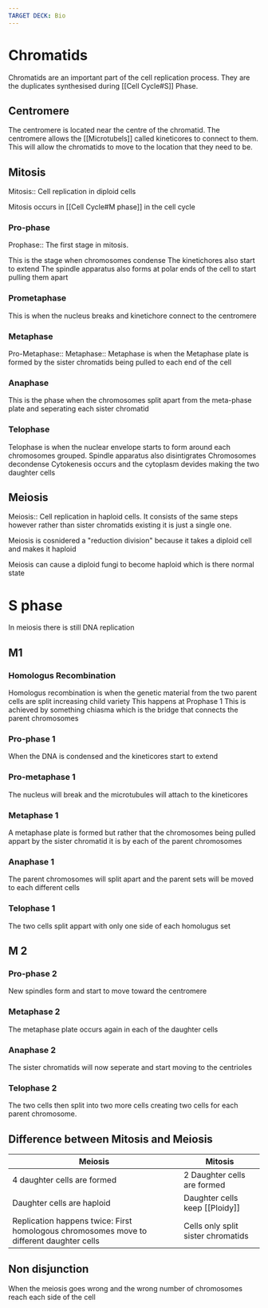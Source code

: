 ```yaml
---
TARGET DECK: Bio
---
```

# Chromatids
Chromatids are an important part of the cell replication process. They are the duplicates synthesised during [[Cell Cycle#S]] Phase. 
## Centromere
The centromere is located near the centre of the chromatid. The centromere allows the [[Microtubels]] called kineticores to connect to them. This will allow the chromatids to move to the location that they need to be.
## Mitosis
Mitosis:: Cell replication in diploid cells
<!--ID: 1692599410696-->

Mitosis occurs in [[Cell Cycle#M phase]] in the cell cycle

### Pro-phase
Prophase:: The first stage in mitosis. 
<!--ID: 1692599410703-->

This is the stage when chromosomes condense
The kinetichores also start to extend
The spindle apparatus also forms at polar ends of the cell to start pulling them apart

### Prometaphase

This is when the nucleus breaks and kinetichore connect to the centromere

### Metaphase
Pro-Metaphase::
Metaphase:: Metaphase is when the Metaphase plate is formed by the sister chromatids being pulled to each end of the cell
<!--ID: 1696002543996-->

### Anaphase

This is the phase when the chromosomes split apart from the meta-phase plate and seperating each sister chromatid

### Telophase

Telophase is when the nuclear envelope starts to form around each chromosomes grouped. 
Spindle apparatus also disintigrates
Chromosomes decondense
Cytokenesis occurs and the cytoplasm devides making the two daughter cells



## Meiosis
Meiosis:: Cell replication in haploid cells. It consists of the same steps however rather than sister chromatids existing it is just a single one.
<!--ID: 1696998808069-->


Meiosis is cosnidered a "reduction division" because it takes a diploid cell and makes it haploid
<!--ID: 1692599410713-->

Meiosis can cause a diploid fungi to become haploid which is there normal state


# S phase
In meiosis there is still DNA replication

## M1
### Homologus Recombination
Homologus recombination is when the genetic material from the two parent cells are split increasing child variety
This happens at Prophase 1
This is achieved by something chiasma which is the bridge that connects the parent chromosomes
### Pro-phase 1

When the DNA is condensed and the kineticores start to extend

### Pro-metaphase 1
The nucleus will break and the microtubules will attach to the kineticores
### Metaphase 1
A metaphase plate is formed but rather that the chromosomes being pulled appart by the sister chromatid it is by each of the parent chromosomes
### Anaphase 1
The parent chromosomes will split apart and the parent sets will be moved to each different cells
### Telophase 1
The two cells split appart with only one side of each homolugus set


## M 2
### Pro-phase 2
New spindles form and start to move toward the centromere

### Metaphase 2
The metaphase plate occurs again in each of the daughter cells
### Anaphase 2
The sister chromatids will now seperate and start moving to the centrioles
### Telophase 2
The two cells then split into two more cells creating two cells for each parent chromosome.

## Difference between Mitosis and Meiosis
| Meiosis                                                                                  | Mitosis                        |
| ---------------------------------------------------------------------------------------- | ------------------------------ |
| 4 daughter cells are formed                                                              | 2 Daughter cells are formed    |
| Daughter cells are haploid                                                               | Daughter cells keep [[Ploidy]] |
| Replication happens twice: First homologous chromosomes move to different daughter cells | Cells only split sister chromatids                               |
## Non disjunction
When the meiosis goes wrong and the wrong number of chromosomes reach each side of the cell
